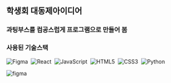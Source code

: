 <h2>학생회 대동제아이디어</h2>

<h3>과팅부스를 컴공스럽게 프로그램으로 만들어 봄</h3>

<h3>사용된 기술스택</h3>

  <img src="https://img.shields.io/badge/figma-F24E1E.svg?style=for-the-badge&logo=figma&logoColor=white" alt="Figma" />&nbsp;
  <img src="https://img.shields.io/badge/react-20232a.svg?style=for-the-badge&logo=react&logoColor=61DAFB" alt="React" />&nbsp;
  <img src="https://img.shields.io/badge/javascript-F7DF1E.svg?style=for-the-badge&logo=javascript&logoColor=20232a" alt="JavaScript" />&nbsp;
  <img src="https://img.shields.io/badge/html5-E34F26.svg?style=for-the-badge&logo=html5&logoColor=white" alt="HTML5" />&nbsp;
  <img src="https://img.shields.io/badge/css3-1572B6.svg?style=for-the-badge&logo=css3&logoColor=white" alt="CSS3" />&nbsp;
  <img src="https://img.shields.io/badge/python-3670A0?style=for-the-badge&logo=python&logoColor=ffdd54" alt="Python" />&nbsp;


<img src="[https://github.com/OckJuYong/deadong/issues/1#issue-2394120211](https://private-user-images.githubusercontent.com/128788634/346349157-acb21aa4-e91c-4eee-b01a-abbe1f0c1ad5.png?jwt=eyJhbGciOiJIUzI1NiIsInR5cCI6IkpXVCJ9.eyJpc3MiOiJnaXRodWIuY29tIiwiYXVkIjoicmF3LmdpdGh1YnVzZXJjb250ZW50LmNvbSIsImtleSI6ImtleTUiLCJleHAiOjE3MjAzNjk3NTEsIm5iZiI6MTcyMDM2OTQ1MSwicGF0aCI6Ii8xMjg3ODg2MzQvMzQ2MzQ5MTU3LWFjYjIxYWE0LWU5MWMtNGVlZS1iMDFhLWFiYmUxZjBjMWFkNS5wbmc_WC1BbXotQWxnb3JpdGhtPUFXUzQtSE1BQy1TSEEyNTYmWC1BbXotQ3JlZGVudGlhbD1BS0lBVkNPRFlMU0E1M1BRSzRaQSUyRjIwMjQwNzA3JTJGdXMtZWFzdC0xJTJGczMlMkZhd3M0X3JlcXVlc3QmWC1BbXotRGF0ZT0yMDI0MDcwN1QxNjI0MTFaJlgtQW16LUV4cGlyZXM9MzAwJlgtQW16LVNpZ25hdHVyZT1iZTBlODE4ZTM1NjkyZDE2NjdlYTI5YTA4YmQyMTJjYzNjNTdkZWRmZjkzOWZlNGE4NDljZWU5Y2ZjZjdlZGM0JlgtQW16LVNpZ25lZEhlYWRlcnM9aG9zdCZhY3Rvcl9pZD0wJmtleV9pZD0wJnJlcG9faWQ9MCJ9.B2CJlDiFJO2PIGtwZNhr6mDk4Lv1fiMrlGFNnrJrLVI)" alt="figma"/>&nbsp;
